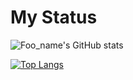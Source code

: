 # My Status
![Foo_name's GitHub stats](https://github-readme-stats.vercel.app/api?username=KotaNakamura96&theme=codeSTACKr)

[![Top Langs](https://github-readme-stats.vercel.app/api/top-langs/?username=KotaNakamura96&layout=compact&theme=codeSTACKr)](https://github.com/anuraghazra/github-readme-stats)
